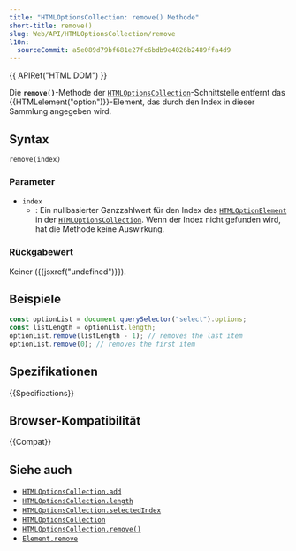 ```yaml
---
title: "HTMLOptionsCollection: remove() Methode"
short-title: remove()
slug: Web/API/HTMLOptionsCollection/remove
l10n:
  sourceCommit: a5e089d79bf681e27fc6bdb9e4026b2489ffa4d9
---
```


{{ APIRef("HTML DOM") }}

Die **`remove()`**-Methode der [`HTMLOptionsCollection`](/de/docs/Web/API/HTMLOptionsCollection)-Schnittstelle entfernt das {{HTMLelement("option")}}-Element, das durch den Index in dieser Sammlung angegeben wird.

## Syntax

```js-nolint
remove(index)
```

### Parameter

- `index`
  - : Ein nullbasierter Ganzzahlwert für den Index des [`HTMLOptionElement`](/de/docs/Web/API/HTMLOptionElement) in der [`HTMLOptionsCollection`](/de/docs/Web/API/HTMLOptionsCollection). Wenn der Index nicht gefunden wird, hat die Methode keine Auswirkung.

### Rückgabewert

Keiner ({{jsxref("undefined")}}).

## Beispiele

```js
const optionList = document.querySelector("select").options;
const listLength = optionList.length;
optionList.remove(listLength - 1); // removes the last item
optionList.remove(0); // removes the first item
```

## Spezifikationen

{{Specifications}}

## Browser-Kompatibilität

{{Compat}}

## Siehe auch

- [`HTMLOptionsCollection.add`](/de/docs/Web/API/HTMLOptionsCollection/add)
- [`HTMLOptionsCollection.length`](/de/docs/Web/API/HTMLOptionsCollection/length)
- [`HTMLOptionsCollection.selectedIndex`](/de/docs/Web/API/HTMLOptionsCollection/selectedIndex)
- [`HTMLOptionsCollection`](/de/docs/Web/API/HTMLOptionsCollection)
- [`HTMLOptionsCollection.remove()`](/de/docs/Web/API/HTMLOptionsCollection/remove)
- [`Element.remove`](/de/docs/Web/API/Element/remove)
